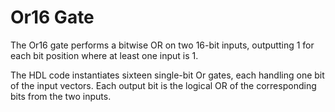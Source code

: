 # Or16 Gate

The Or16 gate performs a bitwise OR on two 16-bit inputs, outputting 1 for each bit position where at least one input is 1.

The HDL code instantiates sixteen single-bit Or gates, each handling one bit of the input vectors. Each output bit is the logical OR of the corresponding bits from the two inputs.